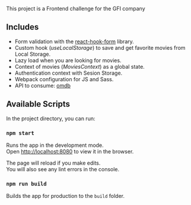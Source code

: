 This project is a Frontend challenge for the GFI company

## Includes

* Form validation with the [react-hook-form](https://react-hook-form.com/) library.
* Custom hook (*useLocalStorage*) to save and get favorite movies from Local Storage.
* Lazy load when you are looking for movies.
* Context of movies (*MoviesContext*) as a global state.
* Authentication context with Sesion Storage.
* Webpack configuration for JS and Sass.
* API to consume: [omdb](http://www.omdbapi.com/?)

## Available Scripts

In the project directory, you can run:

### `npm start`

Runs the app in the development mode.<br />
Open [http://localhost:8080](http://localhost:8080) to view it in the browser.

The page will reload if you make edits.<br />
You will also see any lint errors in the console.

### `npm run build`

Builds the app for production to the `build` folder.<br />
